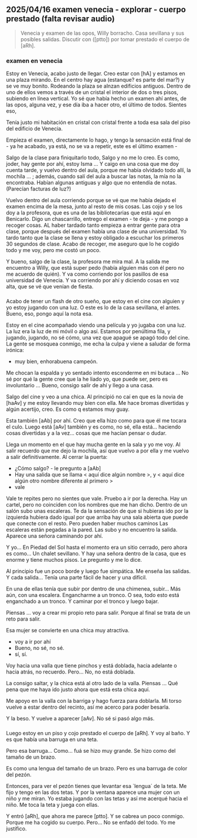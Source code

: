## 2025/04/16 examen venecia - explorar - cuerpo prestado (falta revisar audio)

> Venecia y examen de las opos, Willy borracho. Casa sevillana y sus posibles salidas.
Discutir con ([ptto]) por tomar prestado el cuerpo de [aRh].

### examen en venecia

Estoy en Venecia, acabo justo de llegar.
Creo estar con [hA] y estamos en una plaza mirando.
En el centro hay agua (estanque? es parte del mar?) y se ve muy bonito.
Rodeando la plaza se alnzan edificios antiguos.
Dentro de uno de ellos vemos a través de un cristal el interior de dos o tres pisos, subiendo en línea vertical.
Yo sé que había hecho un examen ahí antes, de las opos, alguna vez, y ese día iba a hacer otro, el último de todos. Sientes eso,

Tenía justo mi habitación en cristal con cristal frente a toda esa sala del piso del edificio de Venecia.

Empieza el examen, directamente lo hago, y tengo la sensación está final de - ya he acabado, ya está, no se va a repetir, este es el último examen -

Salgo de la clase para finiquitarlo todo,
Salgo y no me lo creo. Es como, joder, hay gente por ahí, estoy Isma ...
Y caigo en una cosa que me doy cuenta tarde, y vuelvo dentro del aula, porque me había olvidado todo allí, la mochila ... ; además, cuando salí del aula a buscar las notas, la mía no la encontraba.
Habían algunas antiguas y algo que no entendía de notas. (Parecían facturas de luz?)

Vuelvo dentro del aula corriendo porque se vé que me había dejado el examen encima de la mesa, junto al resto de mis cosas.
Las cojo y se los doy a la profesora, que es una de las bibliotecarias que está aquí en Benicarlo.
Digo un chascarrillo, entrego el examen - te deja - y me pongo a recoger cosas.
AL haber tardado tanto empieza a entrar gente para otra clase, porque después del examen había una clase de una universidad.
Yo tardo tanto que la clase se llena y estoy obligado a escuchar los primeros 30 segundos de clase.
Acabo de recoger, me aseguro que lo he cogido todo y me voy, pero me costó un poco.

Y bueno, salgo de la clase, la profesora me mira mal.
A la salida me encuentro a Willy, que está super pedo (había alguien más con él pero no me acuerdo de quién). Y va como corriendo por los pasillos de esa universidad de Venecia.
Y va corriendo por ahí y diciendo cosas en voz alta, que se vé que venían de fiesta.

### 

Acabo de tener un flash de otro sueño, que estoy en el cine con alguien y yo estoy jugando con una luz. O este es lo de la casa sevillana, el antes. Bueno, eso, pongo aquí la nota esa.


Estoy en el cine acompañado viendo una película y yo jugaba con una luz.
La luz era la luz de mi móvil o algo así.
Estamos por penúltima fila, y jugando, jugando, no sé cómo, una vez que apagué se apagó todo del cine.
La gente se mosquea conmigo, me echa la culpa y viene a saludar de forma irónica:
- muy bien, enhorabuena campeón.

Me chocan la espalda y yo sentado intento esconderme en mi butaca ... No sé por qué la gente cree que la he liado yo, que puede ser, pero es involuntario ... Bueno, consigo salir de ahí y llego a una casa.

Salgo del cine y veo a una chica.
Al principió no caí en que es la novia de [haAv] y me estoy llevando muy bien con ella.
Me hace bromas divertidas y algún acertijo, creo. Es como q estamos muy guay.

Esta también [aAb] por ahí.
Creo que ella hizo como para que él me tocara el culo. 
Luego está [aAv] también y es como, no sé, ella está... haciendo cosas divertidas y a la vez... cosas que me hacían pensar o dudar.

Llega un momento en el que hay mucha gente en la sala y yo me voy.
Al salir recuerdo que me dejo la mochila, así que vuelvo a por ella y me vuelvo a salir definitivamente.
Al cerrar la puerta:

- ¿Cómo salgo? - le pregunto a [aAb]
- Hay una salida que se llama < aquí dice algún nombre >, y < aquí dice algún otro nombre diferente al primero >
- vale

Vale te repites pero no sientes que vale.
Pruebo a ir por la derecha.
Hay un cartel, pero no coinciden con los nombres que me han dicho. 
Dentro de un salón subo unas escaleras. Te da la sensación de que si hubieras ido por la izquierda hubiera dado igual por que arriba hay una sala abierta que puede que conecte con el resto. Pero pueden haber muchos caminos
Las escaleras están pegadas a la pared. Las subo y no encuentro la salida. 
Aparece una señora caminando por ahí.

Y yo... En Piedad del Sol hasta el momento era un sitio cerrado, pero ahora es como... Un chalet sevillano. Y hay una señora dentro de la casa, que es enorme y tiene muchos pisos. Le pregunto y me lo dice.

Al principio fue un poco borde y luego fue simpática. 
Me enseña las salidas. Y cada salida... Tenía una parte fácil de hacer y una difícil.

En una de ellas tenía que subir por dentro de una chimenea, subir... Más aún, con una escalera. Engancharme a un tronco. O sea, todo esto está enganchado a un tronco.
Y caminar por el tronco y luego bajar. 


Piensas ... voy a crear mi propio reto para salir. Porque al final se trata de un reto para salir.

Esa mujer se convierte en una chica muy atractiva. 

- voy a ir por ahí
- Bueno, no sé, no sé.
- sí, sí.

Voy hacia una valla que tiene  pinchos y está doblada, hacia adelante o hacia atrás, no recuerdo. Pero... No, no está doblada.

La consigo saltar, y la chica está al otro lado de la valla. Piensas ... Qué pena que me haya ido justo ahora que está esta chica aquí.

Me apoyo en la valla con la barriga y hago fuerza para doblarla.
Mi torso vuelve a estar dentro del recinto, así me acerco para poder besarla.

Y la beso. Y vuelve a aparecer [aAv]. No sé si pasó algo más.

### 

Luego estoy en un piso y cojo prestado el cuerpo de [aRh]. Y voy al baño. Y es que había una barruga en una teta.

Pero esa barruga... Como... fuá se hizo muy grande. Se hizo como del tamaño de un brazo.

Es como una lengua del tamaño de un brazo. Pero es una barruga de color del pezón.

Entonces, para ver el pezón tienes que levantar esa `lengua´ de la teta.
Me fijo y tengo en las dos tetas. Y por la ventana aparece una mujer con un niño y me miran.
Yo estaba jugando con las tetas y así me acerqué hacia el niño.
Me toca la teta y juega con ellas.

Y entró [aRh], que ahora me parece [ptto]. Y se cabrea un poco conmigo.
Porque me ha cogido su cuerpo. Pero... No se enfadó del todo.  Yo me justifico.
